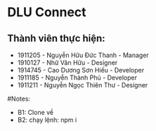 # DLU Connect

## Thành viên thực hiện:

- 1911205 - Nguyễn Hữu Đức Thanh - Manager
- 1910127 - Nhữ Văn Hữu - Designer
- 1914745 - Cao Dương Sơn Hiếu - Developer
- 1911185 - Nguyễn Thành Phú - Developer
- 1911211 - Nguyễn Ngọc Thiên Thư - Designer

#Notes:
- B1: Clone về
- B2: chạy lệnh: npm i
